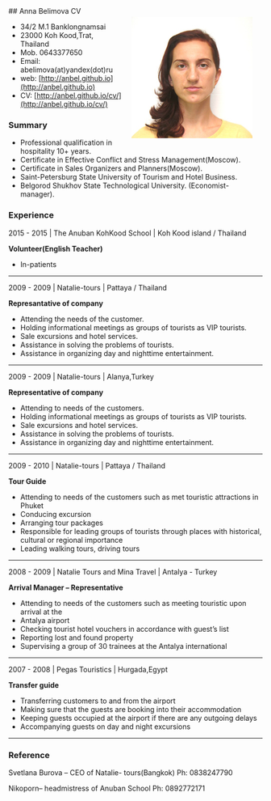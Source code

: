 <img style="padding: 20px;" align="right" src="../pics/anna-belimova.jpg"/>
## Anna Belimova CV 

<!--
![Anna Belimova](../pics/anna-belimova.jpg)
-->

* 34/2 M.1 Banklongnamsai
* 23000 Koh Kood,Trat, Thailand
* Mob. 0643377650
* Email: abelimova(at)yandex(dot)ru
* web: [http://anbel.github.io](http://anbel.github.io)
* CV: [http://anbel.github.io/cv/](http://anbel.github.io/cv/)

### Summary

* Professional qualification in hospitality 10+ years.
* Certificate in Effective Conflict and Stress Management(Moscow).
* Certificate in Sales Organizers and Planners(Moscow).
* Saint-Petersburg State University of Tourism and Hotel Business.
* Belgorod Shukhov State Technological University. (Economist-manager).

### Experience
<!--
 date | company |  geo 
 --- | --- | --- 
-->
2015 - 2015 | The Anuban KohKood School | Koh Kood island / Thailand

**Volunteer(English Teacher)**
* In-patients

---

<!--
 date | company |  geo 
 --- | --- | --- 
-->
2009 - 2009 |  Natalie-tours |  Pattaya / Thailand

**Represantative of company**
* Attending the needs of the customer.
* Holding informational meetings as groups of tourists as VIP tourists.
* Sale excursions and hotel services.
* Assistance in solving the problems of tourists.
* Assistance in organizing day and nighttime entertainment.

---

<!--
 date | company |  geo 
 --- | --- | --- 
-->
2009 - 2009 |  Natalie-tours |  Alanya,Turkey

**Representative of company**

* Attending to needs of the customers.
* Holding informational meetings as groups of tourists as VIP tourists.
* Sale excursions and hotel services.
* Assistance in solving the problems of tourists.
* Assistance in organizing day and nighttime entertainment.

---

<!--
 date | company |  geo 
 --- | --- | --- 
-->
2009 - 2010 |  Natalie-tours |  Pattaya / Thailand

**Tour Guide**

* Attending to needs of the customers such as met touristic attractions in Phuket
* Conducing excursion
* Arranging tour packages
* Responsible for leading groups of tourists through places with historical, cultural or regional importance
* Leading walking tours, driving tours

---

<!--
 date | company |  geo 
 --- | --- | --- 
-->
2008 - 2009 | Natalie Tours and Mina Travel | Antalya - Turkey

**Arrival Manager – Representative**

* Attending to needs of the customers such as meeting touristic upon arrival at the
* Antalya airport
* Checking tourist hotel vouchers in accordance with guest’s list
* Reporting lost and found property
* Supervising a group of 30 trainees at the Antalya international

---

<!--
 date | company |  geo 
 --- | --- | --- 
-->
2007 - 2008 | Pegas Touristics | Hurgada,Egypt

**Transfer guide**

* Transferring customers to and from the airport
* Making sure that the guests are booking into their accommodation
* Keeping guests occupied at the airport if there are any outgoing delays
* Accompanying guests on day and night excursions

---

### Reference

Svetlana Burova – CEO of Natalie- tours(Bangkok)
Ph: 0838247790

Nikoporn– headmistress of Anuban School
Ph: 0892772171
